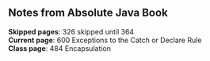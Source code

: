 ## Notes from Absolute Java Book

**Skipped pages**: 326 skipped until 364  
**Current page**: 600 Exceptions to the Catch or Declare Rule  
**Class page**: 484 Encapsulation  
